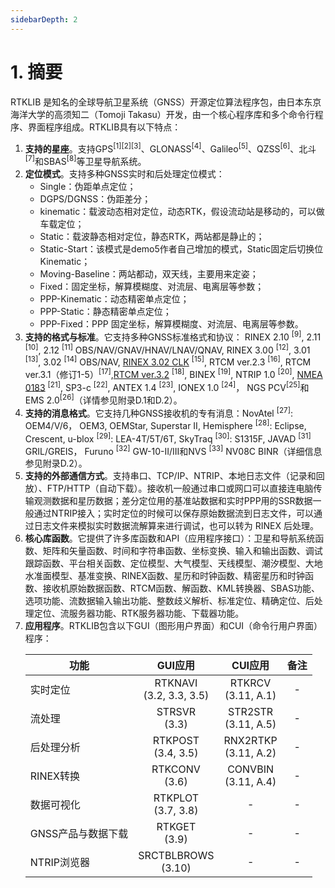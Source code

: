 ```yaml
---
sidebarDepth: 2
---
```


# 1. 摘要

RTKLIB 是知名的全球导航卫星系统（GNSS）开源定位算法程序包，由日本东京海洋大学的高须知二（Tomoji Takasu）开发，由一个核心程序库和多个命令行程序、界面程序组成。RTKLIB具有以下特点：

1. **支持的星座**。支持GPS<sup>[1][2][3]</sup>、GLONASS<sup>[4]</sup>、Galileo<sup>[5]</sup>、QZSS<sup>[6]</sup>、北斗<sup>[7]</sup>和SBAS<sup>[8]</sup>等卫星导航系统。
2. **定位模式**。支持多种GNSS实时和后处理定位模式：
   - Single：伪距单点定位；
   - DGPS/DGNSS：伪距差分；
   - kinematic：载波动态相对定位，动态RTK，假设流动站是移动的，可以做车载定位；
   - Static：载波静态相对定位，静态RTK，两站都是静止的；
   - Static-Start：该模式是demo5作者自己增加的模式，Static固定后切换位Kinematic；
   - Moving-Baseline：两站都动，双天线，主要用来定姿；
   - Fixed：固定坐标，解算模糊度、对流层、电离层等参数；
   - PPP-Kinematic：动态精密单点定位；
   - PPP-Static：静态精密单点定位；
   - PPP-Fixed：PPP 固定坐标，解算模糊度、对流层、电离层等参数。
3. **支持的格式与标准**。它支持多种GNSS标准格式和协议：
   RINEX 2.10 <sup>[9]</sup>, 2.11 <sup>[10]</sup>, 2.12 <sup>[11]</sup> OBS/NAV/GNAV/HNAV/LNAV/QNAV, RINEX 3.00 <sup>[12]</sup>, 3.01 <sup>[13]</sup>, 3.02 <sup>[14]</sup> OBS/NAV, <u>RINEX 3.02 CLK</u> <sup>[15]</sup>, RTCM ver.2.3 <sup>[16]</sup>, RTCM ver.3.1（修订1-5）<sup>[17]</sup>,<u>RTCM ver.3.2</u> <sup>[18]</sup>, BINEX <sup>[19]</sup>, NTRIP 1.0 <sup>[20]</sup>, <u>NMEA 0183</u> <sup>[21]</sup>, SP3-c <sup>[22]</sup>, ANTEX 1.4 <sup>[23]</sup>, IONEX 1.0 <sup>[24]</sup>， NGS PCV<sup>[25]</sup>和EMS 2.0<sup>[26]</sup>（详情参见附录D.1和D.2）。
4. **支持的消息格式**。它支持几种GNSS接收机的专有消息：NovAtel <sup>[27]</sup>: OEM4/V/6， OEM3, OEMStar, Superstar II, Hemisphere <sup>[28]</sup>: Eclipse, Crescent, u-blox <sup>[29]</sup>: LEA-4T/5T/6T, SkyTraq <sup>[30]</sup>: S1315F, JAVAD <sup>[31]</sup> GRIL/GREIS， Furuno <sup>[32]</sup> GW-10-II/III和NVS <sup>[33]</sup> NV08C BINR（详细信息参见附录D.2）。
5. **支持的外部通信方式**。支持串口、TCP/IP、NTRIP、本地日志文件（记录和回放）、FTP/HTTP（自动下载）。接收机一般通过串口或网口可以直接连电脑传输观测数据和星历数据；差分定位用的基准站数据和实时PPP用的SSR数据一般通过NTRIP接入；实时定位的时候可以保存原始数据流到日志文件，可以通过日志文件来模拟实时数据流解算来进行调试，也可以转为 RINEX 后处理。
6. **核心库函数**。它提供了许多库函数和API（应用程序接口）：卫星和导航系统函数、矩阵和矢量函数、时间和字符串函数、坐标变换、输入和输出函数、调试跟踪函数、平台相关函数、定位模型、大气模型、天线模型、潮汐模型、大地水准面模型、基准变换、RINEX函数、星历和时钟函数、精密星历和时钟函数、接收机原始数据函数、RTCM函数、解函数、KML转换器、SBAS功能、选项功能、流数据输入输出功能、整数歧义解析、标准定位、精确定位、后处理定位、流服务器功能、RTK服务器功能、下载器功能。
7. **应用程序**。RTKLIB包含以下GUI（图形用户界面）和CUI（命令行用户界面）程序：
   <table style="text-align: center;">
     <thead>
        <tr>
          <th>功能</th>
          <th>GUI应用</th>
          <th>CUI应用</th>
          <th>备注</th>
        </tr>
     </thead>
     <tbody>
        <tr>
          <td style="text-align: left;">实时定位</td>
          <td>RTKNAVI<br>(3.2, 3.3, 3.5)</td>
          <td>RTKRCV<br>(3.11, A.1)</td>
          <td>-</td>
        </tr>
        <tr>
          <td style="text-align: left;">流处理</td>
          <td>STRSVR<br>(3.3)</td>
          <td>STR2STR<br>(3.11, A.5)</td>
          <td>-</td>
        </tr>
        <tr>
          <td style="text-align: left;">后处理分析</td>
          <td>RTKPOST<br>(3.4, 3.5)</td>
          <td>RNX2RTKP<br>(3.11, A.2)</td>
          <td>-</td>
        </tr>
        <tr>
          <td style="text-align: left;">RINEX转换</td>
          <td>RTKCONV<br>(3.6)</td>
          <td>CONVBIN<br>(3.11, A.4)</td>
          <td>-</td>
        </tr>
        <tr>
          <td style="text-align: left;">数据可视化</td>
          <td>RTKPLOT<br>(3.7, 3.8)</td>
          <td>-</td>
          <td>-</td>
        </tr>
        <tr>
          <td style="text-align: left;">GNSS产品与数据下载</td>
          <td>RTKGET<br>(3.9)</td>
          <td>-</td>
          <td>-</td>
        </tr>
        <tr>
          <td style="text-align: left;">NTRIP浏览器</td>
          <td>SRCTBLBROWS<br>(3.10)</td>
          <td>-</td>
          <td>-</td>
        </tr>
     </tbody>
   </table>
